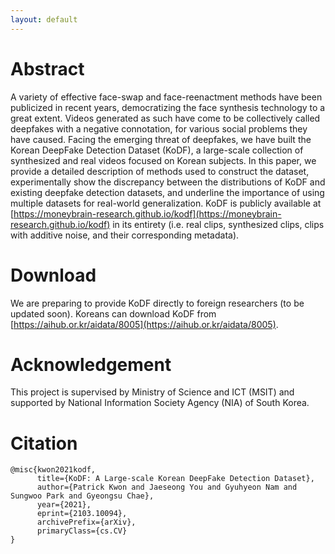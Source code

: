 ```yaml
---
layout: default
---
```


# Abstract 
A variety of effective face-swap and face-reenactment methods have been publicized in recent years, democratizing the face synthesis technology to a great extent. Videos generated as such have come to be collectively called deepfakes with a negative connotation, for various social problems they have caused. Facing the emerging threat of deepfakes, we have built the Korean DeepFake Detection Dataset (KoDF), a large-scale collection of synthesized and real videos focused on Korean subjects. In this paper, we provide a detailed description of methods used to construct the dataset, experimentally show the discrepancy between the distributions of KoDF and existing deepfake detection datasets, and underline the importance of using multiple datasets for real-world generalization. KoDF is publicly available at [https://moneybrain-research.github.io/kodf](https://moneybrain-research.github.io/kodf) in its entirety (i.e. real clips, synthesized clips, clips with additive noise, and their corresponding metadata).

# Download 
We are preparing to provide KoDF directly to foreign researchers (to be updated soon). Koreans can download KoDF from [https://aihub.or.kr/aidata/8005](https://aihub.or.kr/aidata/8005).  

# Acknowledgement
This project is supervised by Ministry of Science and ICT (MSIT) and supported by National Information Society Agency (NIA) of South Korea.  

# Citation 

```plain
@misc{kwon2021kodf,
      title={KoDF: A Large-scale Korean DeepFake Detection Dataset},
      author={Patrick Kwon and Jaeseong You and Gyuhyeon Nam and Sungwoo Park and Gyeongsu Chae},
      year={2021},
      eprint={2103.10094},
      archivePrefix={arXiv},
      primaryClass={cs.CV}
}
```
